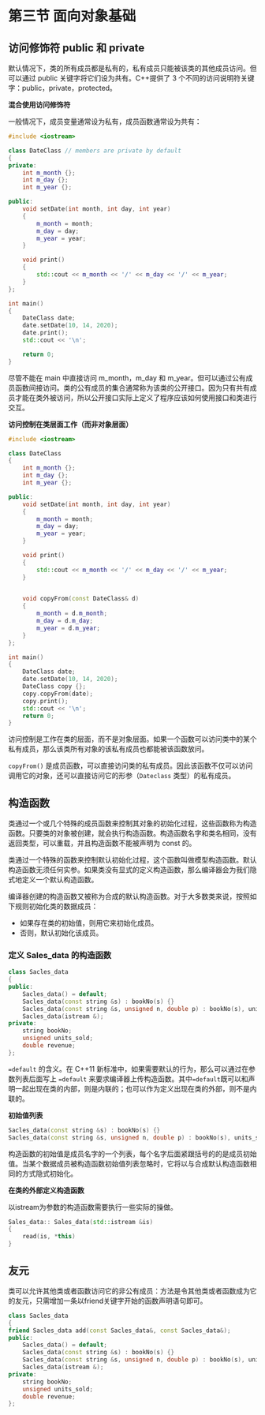 # 第三节 面向对象基础

## 访问修饰符 public 和 private

默认情况下，类的所有成员都是私有的，私有成员只能被该类的其他成员访问。但可以通过 public 关键字将它们设为共有。C++提供了 3 个不同的访问说明符关键字：public，private，protected。

**混合使用访问修饰符**

一般情况下，成员变量通常设为私有，成员函数通常设为共有：

```C++
#include <iostream>

class DateClass // members are private by default
{
private:
    int m_month {}; 
    int m_day {}; 
    int m_year {}; 

public:
    void setDate(int month, int day, int year) 
    {
        m_month = month;
        m_day = day;
        m_year = year;
    }

    void print() 
    {
        std::cout << m_month << '/' << m_day << '/' << m_year;
    }
};

int main()
{
    DateClass date;
    date.setDate(10, 14, 2020); 
    date.print(); 
    std::cout << '\n';

    return 0;
}
```

尽管不能在 main 中直接访问 m_month，m_day 和 m_year。但可以通过公有成员函数间接访问。类的公有成员的集合通常称为该类的公开接口。因为只有共有成员才能在类外被访问，所以公开接口实际上定义了程序应该如何使用接口和类进行交互。

**访问控制在类层面工作（而非对象层面）**

```c++
#include <iostream>

class DateClass 
{
    int m_month {}; 
    int m_day {}; 
    int m_year {}; 

public:
    void setDate(int month, int day, int year)
    {
        m_month = month;
        m_day = day;
        m_year = year;
    }

    void print()
    {
        std::cout << m_month << '/' << m_day << '/' << m_year;
    }

    
    void copyFrom(const DateClass& d)
    {
        m_month = d.m_month;
        m_day = d.m_day;
        m_year = d.m_year;
    }
};

int main()
{
    DateClass date;
    date.setDate(10, 14, 2020); 
    DateClass copy {};
    copy.copyFrom(date); 
    copy.print();
    std::cout << '\n';
    return 0;
}
```

访问控制是工作在类的层面，而不是对象层面。如果一个函数可以访问类中的某个私有成员，那么该类所有对象的该私有成员也都能被该函数放问。

`copyFrom()` 是成员函数，可以直接访问类的私有成员。因此该函数不仅可以访问调用它的对象，还可以直接访问它的形参（`Dateclass` 类型）的私有成员。

## 构造函数

类通过一个或几个特殊的成员函数来控制其对象的初始化过程，这些函数称为构造函数。只要类的对象被创建，就会执行构造函数。构造函数名字和类名相同，没有返回类型，可以重载，并且构造函数不能被声明为 const 的。

类通过一个特殊的函数来控制默认初始化过程，这个函数叫做模型构造函数。默认构造函数无须任何实参。如果类没有显式的定义构造函数，那么编译器会为我们隐式地定义一个默认构造函数。

编译器创建的构造函数又被称为合成的默认构造函数。对于大多数类来说，按照如下规则初始化类的数据成员：

- 如果存在类的初始值，则用它来初始化成员。
- 否则，默认初始化该成员。

### 定义 Sales_data 的构造函数

```c++
class Sacles_data
{
public:
    Sacles_data() = default;
    Sacles_data(const string &s) : bookNo(s) {}
    Sacles_data(const string &s, unsigned n, double p) : bookNo(s), units_sold(n), revenue(p * n) {}
    Sacles_data(istream &);
private:
    string bookNo;
    unsigned units_sold;
    double revenue;
};
```

`=default` 的含义。在 C++11 新标准中，如果需要默认的行为，那么可以通过在参数列表后面写上 `=default` 来要求编译器上传构造函数。其中`=default`既可以和声明一起出现在类的内部，则是内联的；也可以作为定义出现在类的外部，则不是内联的。

**初始值列表**

```C++
Sacles_data(const string &s) : bookNo(s) {}
Sacles_data(const string &s, unsigned n, double p) : bookNo(s), units_sold(n), revenue(p * n) {}
```

构造函数的初始值是成员名字的一个列表，每个名字后面紧跟括号的的是成员初始值。当某个数据成员被构造函数初始值列表忽略时，它将以与合成默认构造函数相同的方式隐式初始化。

**在类的外部定义构造函数**

以istream为参数的构造函数需要执行一些实际的操做。

```C++
Sales_data:: Sales_data(std::istream &is)
{
    read(is, *this)
}
```

## 友元

类可以允许其他类或者函数访问它的非公有成员：方法是令其他类或者函数成为它的友元，只需增加一条以friend关键字开始的函数声明语句即可。

```C++
class Sacles_data
{
friend Sacles_data add(const Sacles_data&, const Sacles_data&);
public:
    Sacles_data() = default;
    Sacles_data(const string &s) : bookNo(s) {}
    Sacles_data(const string &s, unsigned n, double p) : bookNo(s), units_sold(n), revenue(p * n) {}
    Sacles_data(istream &);
private:
    string bookNo;
    unsigned units_sold;
    double revenue;
};
```